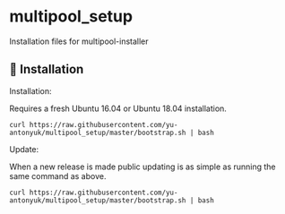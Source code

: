 # multipool_setup

Installation files for multipool-installer

## 💾 Installation

Installation:

Requires a fresh Ubuntu 16.04 or Ubuntu 18.04 installation.

```
curl https://raw.githubusercontent.com/yu-antonyuk/multipool_setup/master/bootstrap.sh | bash
```

Update:

When a new release is made public updating is as simple as running the same command as above.

```
curl https://raw.githubusercontent.com/yu-antonyuk/multipool_setup/master/bootstrap.sh | bash
```